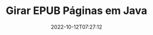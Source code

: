 ---
############################# Static ############################
layout: "auto-gen-merger"
date: 2022-10-12T07:27:12
draft: false
otherformats: pdf xps tex

############################# Head ############################
head_title: "Girar EPUB Páginas em Java – Girar em 90, 180, 270 Ângulo"
head_description: "Gire páginas específicas ou todas as páginas de um arquivo EPUB em um ângulo de rotação de 90, 180, 270 usando a API de fusão de documentos."

############################# Header ############################
title: "Girar EPUB Páginas em Java"
description: "Gire EPUB Páginas com algumas linhas de código Java."
bg_image: "https://cms.admin.containerize.com/templates/aspose/App_Themes/V3/images/bg/header1.png"
bg_overlay: false
button:
    enable: true
    icon: "fas fa-arrow-down"
    label: "Baixar Teste Gratuito"
    link: "https://downloads.groupdocs.com/merger/java"

############################# SubMenu ############################
submenu:
    enable: true

    left:
        img_alt: "GroupDocs.Merger for Java"
        image: "https://cms.admin.containerize.com/templates/groupdocs/images/product-logos/90x90-noborder/groupdocs-merger-java.png"
        product: "GroupDocs.Merger"
        platform: "Java"

    middle:
        button:

            # button loop
            - link: "https://apireference.groupdocs.com/merger/java"
              text: "Referência da API"

            # button loop
            - link: "https://github.com/groupdocs-merger"
              text: "Exemplos de código"

            # button loop
            - link: "https://products.groupdocs.app/merger/family"
              text: "Demonstrações ao vivo"

            # button loop
            - link: "https://purchase.groupdocs.com/pricing/merger/java"
              text: "Preços"

    right:
        link_download: "https://downloads.groupdocs.com/merger"
        link_learn: "https://docs.groupdocs.com/merger/java"
        link_buy: "https://purchase.groupdocs.com"

############################# About ############################
about:
    enable: true
    title: "Sobre a API GroupDocs.Merger for Java"
    content: |
        [GroupDocs.Merger for Java](/pt/merger/java/) oferece uma solução simples para mesclar e dividir com segurança entre uma ampla variedade de formatos de documentos, incluindo PDF, Microsoft Office (Word, Excel, PowerPoint , OneNote), OpenDocument, HTML, imagens e muitos outros em aplicativos Java. Ao adicionar apenas algumas linhas do código, execute várias operações do documento, como mover, remover, girar, trocar, extrair ou alterar a orientação das páginas dentro dos documentos. A API de mesclagem de documentos também suporta a visualização de páginas de documentos como uma imagem para analisar a estrutura, a formatação e o conteúdo do documento na página.
        
        A API GroupDocs.Merger é a escolha certa para soluções corporativas que precisam de recursos de rotação de página de arquivo. Essas APIs são bem suportadas em todos os principais sistemas operacionais e plataformas, incluindo J2SE 7.0 (1.7), J2SE 8.0 (1.8), Java 10.

############################# Steps ############################
steps:
    enable: true
    title_left: "Girar EPUB Páginas de Arquivo em Java"
    content_left: |
        [GroupDocs.Merger for Java](/pt/merger/java/) torna mais fácil para os desenvolvedores do Java girar algumas páginas específicas ou todas em um arquivo EPUB em 90 , 180 ou 270 ângulo de rotação implementando algumas etapas fáceis.
        
        * Inicialize **RotateOptions** com o ângulo de rotação e os números de página desejados.
        * Crie uma nova instância de **Merger** e passe o caminho do documento de origem como um parâmetro de construtor.
        * Chame **rotatePages** e passe o objeto **RotateOptions**.
        * Chame **save** e especifique o caminho do arquivo para salvar o documento resultante.

    title_right: "Requisitos de sistema"
    content_right: |
        As APIs do GroupDocs.Merger for Java são compatíveis com todas as principais plataformas e sistemas operacionais. Antes de executar o código abaixo, certifique-se de ter os seguintes pré-requisitos instalados em seu sistema.

        * Sistemas operacionais: Microsoft Windows, Linux, MacOS
        * Ambientes de desenvolvimento: NetBeans, IntelliJ IDEA, Eclipse
        * Estruturas: J2SE 7.0 (1.7), J2SE 8.0 (1.8), Java 10
        * Faça o download da versão mais recente do GroupDocs.Merger for Java de [Maven](https://repository.groupdocs.com/webapp/#/artifacts/browse/tree/General/repo/com/groupdocs/groupdocs-merger)
         
    code: |
     {{% merger/additional-styles %}}
     {{< merger/code-merger title="Como girar as páginas do arquivo EPUB usando o código de exemplo Java">}}

        ```java    
        // Gire as páginas do arquivo EPUB usando a API GroupDocs.Merger
        // Inicialize a classe RotateOptions para especificar o ângulo de rotação e os números de página a serem girados
        RotateOptions rotateOptions = new RotateOptions(RotateMode.Rotate180, new int[] { 2, 3 });

        // Instanciar Fusão com documento de entrada EPUB
        Merger merger = new Merger("input.epub");

        // Chame o método rotatePages e passe o objeto RotateOptions para ele
        merger.rotatePages(rotateOptions);
    
        // Chame o método save e passe o caminho do arquivo desejado para salvar o documento de saída
        merger.save("output.epub");
        ```
     {{< /merger/code-merger >}}

############################# Demos ############################
demos:
    enable: true
    title: "Demonstrações ao vivo - Girar EPUB páginas de arquivos on-line"
    content: |
       Gire as páginas do arquivo EPUB agora mesmo visitando o site [GroupDocs.Merger Live Demos](https://products.groupdocs.app/splitter/rotate-pages/epub).
       A demonstração ao vivo tem os seguintes benefícios.
        
############################# About Formats ############################
about_formats:
    enable: true

############################# More Formats ############################
more_formats:
    enable: true
    title: "Girar páginas de outros formatos de documento"
    content: |
        Java documenta API de fusão e divisão para formatos de arquivo e imagens. Gire alguns dos formatos de arquivo populares conforme indicado abaixo.

############################# Back to top ###############################
back_to_top:
    enable: true
---